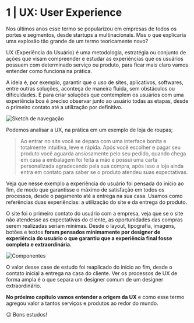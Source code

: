 # 1 | UX: User Experience
Nos últimos anos esse termo se popularizou em empresas de todos os portes e segmentos, desde startups a multinacionais. Mas o que explicaria uma explosão tão grande de um termo teoricamente novo?

UX (Experiência do Usuário) é uma metodologia, estratégia ou conjunto de ações que visam compreender e estudar as experiências que os usuários possuem com determinado serviço ou produto, para ficar mais claro vamos entender como funciona na prática.

A ideia é, por exemplo, garantir que o uso de sites, aplicativos, softwares, entre outras soluções, aconteça de maneira fluida, sem obstáculos ou dificuldades. E para criar soluções que contemplem os usuários com uma experiência boa é preciso observar junto ao usuário todas as etapas, desde o primeiro contato até a utilização por definitivo. 

![Sketch de navegação](https://blog.yooper.com.br/wp-content/uploads/2020/06/ux-design-1.jpg)

Podemos analisar a UX, na prática em um exemplo de loja de roupas;

>Ao entrar no site você se depara com uma interface bonita e totalmente intuitiva, leve e rápida. Após você escolher e pagar seu produto você aguarda ansiosamente pelo seu pedido, quando chega em casa a embalagem foi feita a mão e possui uma carta personalizada agradecendo pela sua compra, após isso a loja ainda entra em contato para saber se o produto atendeu suas expectativas.

Veja que nesse exemplo a experiência do usuário foi pensada do início ao fim, de modo que garantisse o máximo de satisfação em todos os processos, desde o pagamento até a entrega na sua casa. Usamos como referências duas experiências: a utilização do site e da entrega do produto. 

O site foi o primeiro contato do usuário com a empresa, veja que se o site não atendesse as expectativas do cliente, as oportunidades das compras serem realizadas seriam mínimas. Desde o layout, tipografia, imagens, botões e textos **foram pensados minimamente por designer de experiência do usuário o que garantiu que a experiência final fosse completa e extraordinária.**

![Componentes](https://uploads-ssl.webflow.com/600fe5430526113877753882/60d4e637b5c4b29fd6f27061_consultoria%20de%20ux%20design.jpg)

O valor desse case de estudo foi reaplicado do início ao fim, desde o contato inicial a entrega na casa do cliente. Ver os processos de UX de forma ampla é o que separa um designer comum de um designer extraordinário. 

**No próximo capítulo vamos entender a origem da UX** e como esse termo agregou valor a tantos serviços e produtos ao redor do mundo.

😉 Bons estudos!
